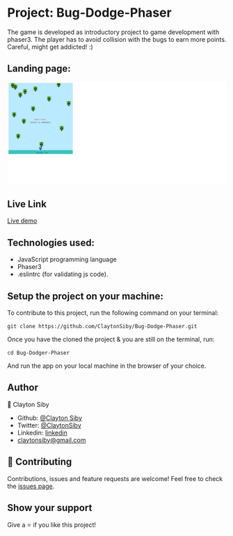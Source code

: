 # Project: Bug-Dodge-Phaser

The game is developed as introductory project to game development with phaser3. The player has to avoid collision with the bugs to earn more points. Careful, might get addicted! :)

## Landing page:

![screenshot](images\phase-screenshot.png)

## Live Link

[Live demo](https://bug-dodge.netlify.app/)


## Technologies used:
- JavaScript programming language
- Phaser3
- .eslintrc (for validating js code).

## Setup the project on your machine:
To contribute to this project, run the following command on your terminal:
```
git clone https://github.com/ClaytonSiby/Bug-Dodge-Phaser.git
```

Once you have the cloned the project & you are still on the terminal, run:
```
cd Bug-Dodger-Phaser
```

And run the app on your local machine in the browser of your choice.

## Author

👤 Clayton Siby
- Github: [@Clayton Siby](https://github.com/ClaytonSiby)
- Twitter: [@ClaytonSiby](https://twitter.com/ClaytonSiby)
- Linkedin: [linkedin](https://www.linkedin.com/in/clayton-siby/)
- claytonsiby@gmail.com

## :handshake: Contributing

Contributions, issues and feature requests are welcome!
Feel free to check the [issues page](https://github.com/ClaytonSiby/Bug-Dodge-Phaser/issues).

## Show your support

Give a :star:️ if you like this project!
